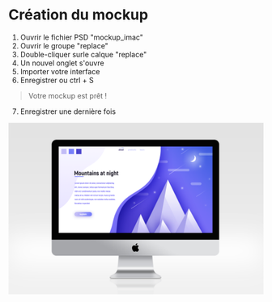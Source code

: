 # Création du mockup

1. Ouvrir le fichier PSD "mockup_imac"
2. Ouvrir le groupe "replace"
3. Double-cliquer surle calque "replace"
4. Un nouvel onglet s'ouvre
5. Importer votre interface
6. Enregistrer ou ctrl + S
> Votre mockup est prêt !
7. Enregistrer une dernière fois

<img src="assets/img/mockup_imac.png" width="900"/>